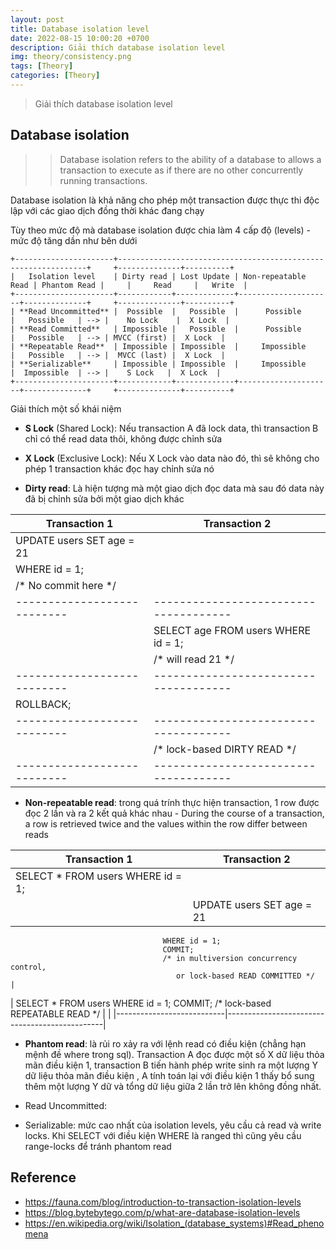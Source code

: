 ```yaml
---
layout: post
title: Database isolation level
date: 2022-08-15 10:00:20 +0700
description: Giải thích database isolation level
img: theory/consistency.png
tags: [Theory]
categories: [Theory]
---
```


> Giải thích database isolation level

## Database isolation

>> Database isolation refers to the ability of a database to allows a transaction to execute as if there are no other concurrently running transactions.
   
Database isolation là khả năng cho phép một transaction được thực thi độc lập với các giao dịch đồng thời khác đang chạy

Tùy theo mức độ mà database isolation được chia làm 4 cấp độ (levels) - mức độ tăng dần như bên dưới  
```
+----------------------+---------------------------------------------------------------+     +--------------+----------+
|   Isolation level    | Dirty read | Lost Update | Non-repeatable Read | Phantom Read |     |     Read     |   Write  |
+----------------------+------------+-------------+---------------------+--------------+     +--------------+----------+
| **Read Uncommitted** |  Possible  |   Possible  |      Possible       |   Possible   | --> |    No Lock    |  X Lock  | 
| **Read Committed**   | Impossible |   Possible  |      Possible       |   Possible   | --> | MVCC (first) |  X Lock  | 
| **Repeatable Read**  | Impossible | Impossible  |     Impossible      |   Possible   | --> |  MVCC (last) |  X Lock  | 
| **Serializable**     | Impossible | Impossible  |     Impossible      |  Impossible  | --> |    S Lock   |  X Lock  | 
+----------------------+------------+-------------+---------------------+--------------+     +--------------+----------+
```
Giải thích một số khái niệm 
- **S Lock** (Shared Lock): Nếu transaction A đã lock data, thì transaction B chỉ có thể read data thôi, không được chỉnh sửa
- **X Lock** (Exclusive Lock): Nếu X Lock vào data nào đó, thì sẽ không cho phép 1 transaction khác đọc hay chỉnh sửa nó

- **Dirty read**: Là hiện tượng mà một giao dịch đọc data mà sau đó data này đã bị chỉnh sửa bởi một giao dịch khác  

| Transaction 1             | Transaction 2                       |
|---------------------------|-------------------------------------|
| UPDATE users SET age = 21 |                                     |
| WHERE id = 1;             |                                     |
| /* No commit here */      |                                     |
|---------------------------|-------------------------------------|
|                           | SELECT age FROM users WHERE id = 1; | 
|                           | /* will read 21 */                  |
|---------------------------|-------------------------------------|
| ROLLBACK;                 |                                     |
|---------------------------|-------------------------------------|
|                           |/* lock-based DIRTY READ */          |
|---------------------------|-------------------------------------|

- **Non-repeatable read**: trong quá trính thực hiện transaction, 1 row được đọc 2 lần và ra 2 kết quả khác nhau - During the course of a transaction, a row is retrieved twice and the values within the row differ between reads 


| Transaction 1                     | Transaction 2                       |
|-----------------------------------|-------------------------------------|
| SELECT * FROM users WHERE id = 1; |                                     |
|                                   | UPDATE users SET age = 21
                                      WHERE id = 1;
                                      COMMIT; 
                                      /* in multiversion concurrency control,
                                         or lock-based READ COMMITTED */  |
| SELECT * FROM users WHERE id = 1;
  COMMIT;
  /* lock-based REPEATABLE READ */  |                                       |
|---------------------------|-----------------------------------------------|

- **Phantom read**: là rủi ro xảy ra với lệnh read có điều kiện (chẳng hạn mệnh đề where trong sql). Transaction A đọc được một số X dữ liệu thỏa mãn điều kiện 1, transaction B tiến hành phép write sinh ra một lượng Y dữ liệu thỏa mãn điều kiện , A tính toán lại với điều kiện 1 thấy bổ sung thêm một lượng Y dữ và tổng dữ liệu giữa 2 lần trở lên không đồng nhất.
     
- Read Uncommitted: 

- Serializable: mức cao nhất của isolation levels, yêu cầu cả read và write locks. Khi SELECT với điều kiện WHERE là ranged thì cũng yêu cầu range-locks để tránh phantom read


## Reference

- <https://fauna.com/blog/introduction-to-transaction-isolation-levels>
- <https://blog.bytebytego.com/p/what-are-database-isolation-levels>
- <https://en.wikipedia.org/wiki/Isolation_(database_systems)#Read_phenomena>